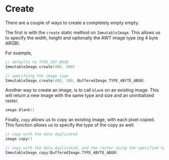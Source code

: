 Create
=====

There are a couple of ways to create a completely empty empty.

The first is with the `create` static method on `ImmutableImage`. This allows us to specify the width, height
and optionally the AWT image type (eg 4 byte ARGB).

For example,

```kotlin
// defaults to TYPE_INT_ARGB
ImmutableImage.create(400, 300)

// specifying the image type
ImmutableImage.create(400, 300, BufferedImage.TYPE_4BYTE_ABGR)
```

Another way to create an image, is to call `blank` on an existing image. This will return a new image
with the same type and size and an uninitialized raster.

```kotlin
image.blank()
```

Finally, `copy` allows us to copy an existing image, with each pixel copied. This function allows us to
specify the type of the copy as well.



```kotlin
// copy with the data duplicated
image.copy()

// copy with the data duplicated, and the raster using the specified type
ImmutableImage.copy(BufferedImage.TYPE_4BYTE_ABGR)
```

